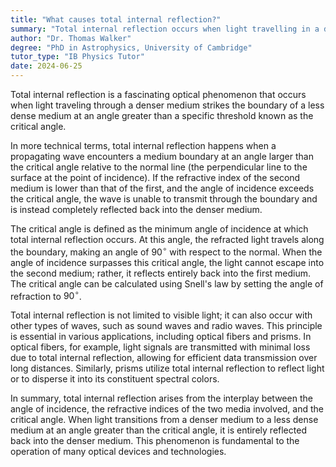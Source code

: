 ```yaml
---
title: "What causes total internal reflection?"
summary: "Total internal reflection occurs when light travelling in a denser medium hits a less dense medium at an angle greater than the critical angle."
author: "Dr. Thomas Walker"
degree: "PhD in Astrophysics, University of Cambridge"
tutor_type: "IB Physics Tutor"
date: 2024-06-25
---
```


Total internal reflection is a fascinating optical phenomenon that occurs when light traveling through a denser medium strikes the boundary of a less dense medium at an angle greater than a specific threshold known as the critical angle.

In more technical terms, total internal reflection happens when a propagating wave encounters a medium boundary at an angle larger than the critical angle relative to the normal line (the perpendicular line to the surface at the point of incidence). If the refractive index of the second medium is lower than that of the first, and the angle of incidence exceeds the critical angle, the wave is unable to transmit through the boundary and is instead completely reflected back into the denser medium.

The critical angle is defined as the minimum angle of incidence at which total internal reflection occurs. At this angle, the refracted light travels along the boundary, making an angle of $90^\circ$ with respect to the normal. When the angle of incidence surpasses this critical angle, the light cannot escape into the second medium; rather, it reflects entirely back into the first medium. The critical angle can be calculated using Snell's law by setting the angle of refraction to $90^\circ$.

Total internal reflection is not limited to visible light; it can also occur with other types of waves, such as sound waves and radio waves. This principle is essential in various applications, including optical fibers and prisms. In optical fibers, for example, light signals are transmitted with minimal loss due to total internal reflection, allowing for efficient data transmission over long distances. Similarly, prisms utilize total internal reflection to reflect light or to disperse it into its constituent spectral colors.

In summary, total internal reflection arises from the interplay between the angle of incidence, the refractive indices of the two media involved, and the critical angle. When light transitions from a denser medium to a less dense medium at an angle greater than the critical angle, it is entirely reflected back into the denser medium. This phenomenon is fundamental to the operation of many optical devices and technologies.
    